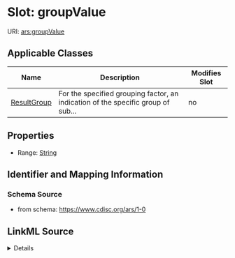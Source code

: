 # Slot: groupValue

URI: [ars:groupValue](https://www.cdisc.org/ars/1-0/groupValue)



<!-- no inheritance hierarchy -->




## Applicable Classes

| Name | Description | Modifies Slot |
| --- | --- | --- |
[ResultGroup](ResultGroup.md) | For the specified grouping factor, an indication of the specific group of sub... |  no  |







## Properties

* Range: [String](String.md)





## Identifier and Mapping Information







### Schema Source


* from schema: https://www.cdisc.org/ars/1-0




## LinkML Source

<details>
```yaml
name: groupValue
from_schema: https://www.cdisc.org/ars/1-0
rank: 1000
alias: groupValue
domain_of:
- ResultGroup
range: string

```
</details>